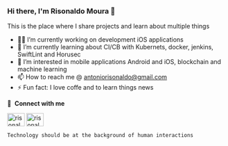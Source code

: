 ### Hi there, I'm Risonaldo Moura 👋

This is the place where I share projects and learn about multiple things

- 👨‍💻 I’m currently working on development iOS applications
- 🌱 I’m currently learning about CI/CB with Kubernets, docker, jenkins, SwiftLint and Horusec
- 👀 I’m interested in mobile applications Android and iOS, blockchain and machine learning
- 📫 How to reach me @ antoniorisonaldo@gmail.com
- ⚡ Fun fact: I love coffe and to learn things news

🔗 &nbsp;**Connect with me**
<p align="left">
<a href="https://linkedin.com/in/risonaldomoura" target="blank"><img align="center" src="https://raw.githubusercontent.com/rahuldkjain/github-profile-readme-generator/master/src/images/icons/Social/linked-in-alt.svg" alt="risonaldomoura" height="30" width="40" /></a>
<a href="https://instagram.com/risonaldomoura" target="blank"><img align="center" src="https://raw.githubusercontent.com/rahuldkjain/github-profile-readme-generator/master/src/images/icons/Social/instagram.svg" alt="risonaldomoura" height="30" width="40" /></a>

```
Technology should be at the background of human interactions
```
